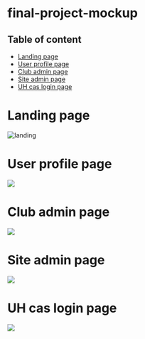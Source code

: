 # final-project-mockup

## Table of content
 * [Landing page](#landing)
 * [User profile page](#profile) 
 * [Club admin page](#club)
 * [Site admin page](#site)
 * [UH cas login page](#cas)
 
 # Landing page
 ![landing](images/landing-page.png)
 
 # User profile page
 ![](images/profile-page.png)
 
 # Club admin page
 ![](images/club-admin.png)
 
 # Site admin page
 ![](images/site-admin.png)
 
 # UH cas login page
 ![](images/cas.png)
